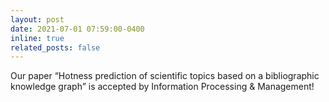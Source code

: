 ```yaml
---
layout: post
date: 2021-07-01 07:59:00-0400
inline: true
related_posts: false
---
```


Our paper “Hotness prediction of scientific topics based on a bibliographic knowledge graph” is accepted by Information Processing & Management!
